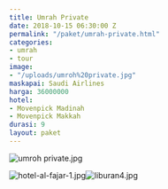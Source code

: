 ```yaml
---
title: Umrah Private
date: 2018-10-15 06:30:00 Z
permalink: "/paket/umrah-private.html"
categories:
- umrah
- tour
image:
- "/uploads/umroh%20private.jpg"
maskapai: Saudi Airlines
harga: 36000000
hotel:
- Movenpick Madinah
- Movenpick Makkah
durasi: 9
layout: paket
---
```


![umroh private.jpg](/uploads/umroh%20private.jpg)

![hotel-al-fajar-1.jpg](/uploads/hotel-al-fajar-1.jpg)![liburan4.jpg](/uploads/liburan4.jpg)